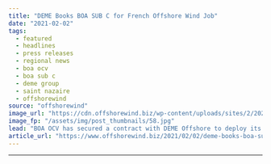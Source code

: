 ```yaml
---
title: "DEME Books BOA SUB C for French Offshore Wind Job"
date: "2021-02-02"
tags: 
  - featured
  - headlines
  - press releases
  - regional news
  - boa ocv
  - boa sub c
  - deme group
  - saint nazaire
  - offshorewind
source: "offshorewind"
image_url: "https://cdn.offshorewind.biz/wp-content/uploads/sites/2/2021/02/02154012/DEME-Rebooks-BOA-SUB-C.jpg"
image_fp: "/assets/img/post_thumbnails/58.jpg"
lead: "BOA OCV has secured a contract with DEME Offshore to deploy its subsea construction"
article_url: "https://www.offshorewind.biz/2021/02/02/deme-books-boa-sub-c-for-french-offshore-wind-job/"
---
```


---
